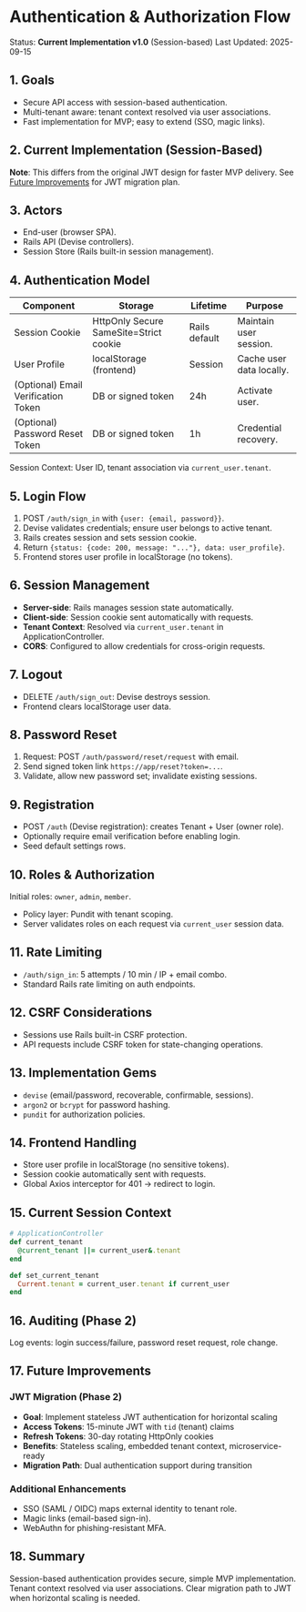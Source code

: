 # Authentication & Authorization Flow

Status: **Current Implementation v1.0** (Session-based)
Last Updated: 2025-09-15

## 1. Goals

- Secure API access with session-based authentication.
- Multi-tenant aware: tenant context resolved via user associations.
- Fast implementation for MVP; easy to extend (SSO, magic links).

## 2. Current Implementation (Session-Based)

**Note**: This differs from the original JWT design for faster MVP delivery. See [Future Improvements](#future-improvements) for JWT migration plan.

## 3. Actors

- End-user (browser SPA).
- Rails API (Devise controllers).
- Session Store (Rails built-in session management).

## 4. Authentication Model

| Component                           | Storage                                | Lifetime      | Purpose                   |
| ----------------------------------- | -------------------------------------- | ------------- | ------------------------- |
| Session Cookie                      | HttpOnly Secure SameSite=Strict cookie | Rails default | Maintain user session.    |
| User Profile                        | localStorage (frontend)                | Session       | Cache user data locally.  |
| (Optional) Email Verification Token | DB or signed token                     | 24h           | Activate user.            |
| (Optional) Password Reset Token     | DB or signed token                     | 1h            | Credential recovery.      |

Session Context: User ID, tenant association via `current_user.tenant`.

## 5. Login Flow

1. POST `/auth/sign_in` with `{user: {email, password}}`.
2. Devise validates credentials; ensure user belongs to active tenant.
3. Rails creates session and sets session cookie.
4. Return `{status: {code: 200, message: "..."}, data: user_profile}`.
5. Frontend stores user profile in localStorage (no tokens).

## 6. Session Management

- **Server-side**: Rails manages session state automatically.
- **Client-side**: Session cookie sent automatically with requests.
- **Tenant Context**: Resolved via `current_user.tenant` in ApplicationController.
- **CORS**: Configured to allow credentials for cross-origin requests.

## 7. Logout

- DELETE `/auth/sign_out`: Devise destroys session.
- Frontend clears localStorage user data.

## 8. Password Reset

1. Request: POST `/auth/password/reset/request` with email.
2. Send signed token link `https://app/reset?token=...`.
3. Validate, allow new password set; invalidate existing sessions.

## 9. Registration

- POST `/auth` (Devise registration): creates Tenant + User (owner role).
- Optionally require email verification before enabling login.
- Seed default settings rows.

## 10. Roles & Authorization

Initial roles: `owner`, `admin`, `member`.

- Policy layer: Pundit with tenant scoping.
- Server validates roles on each request via `current_user` session data.

## 11. Rate Limiting

- `/auth/sign_in`: 5 attempts / 10 min / IP + email combo.
- Standard Rails rate limiting on auth endpoints.

## 12. CSRF Considerations

- Sessions use Rails built-in CSRF protection.
- API requests include CSRF token for state-changing operations.

## 13. Implementation Gems

- `devise` (email/password, recoverable, confirmable, sessions).
- `argon2` or `bcrypt` for password hashing.
- `pundit` for authorization policies.

## 14. Frontend Handling

- Store user profile in localStorage (no sensitive tokens).
- Session cookie automatically sent with requests.
- Global Axios interceptor for 401 → redirect to login.

## 15. Current Session Context

```ruby
# ApplicationController
def current_tenant
  @current_tenant ||= current_user&.tenant
end

def set_current_tenant
  Current.tenant = current_user.tenant if current_user
end
```

## 16. Auditing (Phase 2)

Log events: login success/failure, password reset request, role change.

## 17. Future Improvements

### JWT Migration (Phase 2)
- **Goal**: Implement stateless JWT authentication for horizontal scaling
- **Access Tokens**: 15-minute JWT with `tid` (tenant) claims
- **Refresh Tokens**: 30-day rotating HttpOnly cookies
- **Benefits**: Stateless scaling, embedded tenant context, microservice-ready
- **Migration Path**: Dual authentication support during transition

### Additional Enhancements
- SSO (SAML / OIDC) maps external identity to tenant role.
- Magic links (email-based sign-in).
- WebAuthn for phishing-resistant MFA.

## 18. Summary

Session-based authentication provides secure, simple MVP implementation. Tenant context resolved via user associations. Clear migration path to JWT when horizontal scaling is needed.
